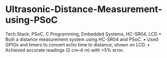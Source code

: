 # Ultrasonic-Distance-Measurement-using-PSoC
Tech Stack: PSoC, C Programming, Embedded Systems, HC-SR04, LCD • Built a distance measurement system using HC-SR04 and PSoC. • Used GPIOs and timers to convert echo time to distance, shown on LCD. • Achieved accurate readings (2 cm–4 m) with &lt;5% error.
